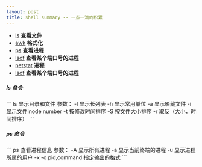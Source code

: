 ```yaml
---
layout: post
title: shell summary -- 一点一滴的积累
---
```

* [ls](#ls)    **查看文件**
* [awk](#awk)    **格式化**
* [ps](#ps)    **查看进程**  
* [lsof](http://www.baidu.com) **查看某个端口号的进程**
* [netstat](http://www.baidu.com)  **进程**   
* [lsof](http://www.baidu.com) **查看某个端口号的进程**

<h5 id="ls"> ls 命令 </h5>
```
  ls 显示目录和文件
  参数：
    -l 显示长列表
    -h 显示常用单位
    -a 显示影藏文件
    -i 显示文件inode number
    -t 按修改时间排序
    -S 按文件大小排序
    -r 取反（大小，时间排序）
```

<h5 id="ps"> ps 命令 </h5>
```
  ps 查看进程信息
  参数：
    -A 显示所有进程
    -a 显示当前终端的进程
    -u 显示进程所属的用户
    -x 
    -o pid,command   指定输出的格式
```

    
